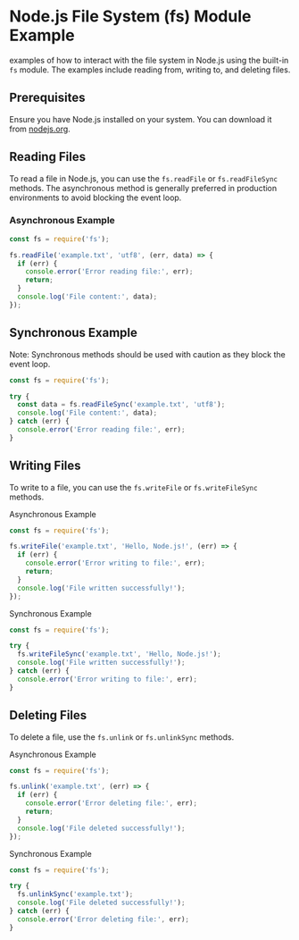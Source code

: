 # Node.js File System (fs) Module Example
examples of how to interact with the file system in Node.js using the built-in `fs` module. The examples include reading from, writing to, and deleting files.
## Prerequisites

Ensure you have Node.js installed on your system. You can download it from [nodejs.org](https://nodejs.org/).

## Reading Files

To read a file in Node.js, you can use the `fs.readFile` or `fs.readFileSync` methods. The asynchronous method is generally preferred in production environments to avoid blocking the event loop.

### Asynchronous Example

```javascript
const fs = require('fs');

fs.readFile('example.txt', 'utf8', (err, data) => {
  if (err) {
    console.error('Error reading file:', err);
    return;
  }
  console.log('File content:', data);
});
```

## Synchronous Example
Note: Synchronous methods should be used with caution as they block the event loop.
```javascript
const fs = require('fs');

try {
  const data = fs.readFileSync('example.txt', 'utf8');
  console.log('File content:', data);
} catch (err) {
  console.error('Error reading file:', err);
}
```
## Writing Files
To write to a file, you can use the `fs.writeFile` or `fs.writeFileSync` methods.

Asynchronous Example
```javascript
const fs = require('fs');

fs.writeFile('example.txt', 'Hello, Node.js!', (err) => {
  if (err) {
    console.error('Error writing to file:', err);
    return;
  }
  console.log('File written successfully!');
});
```
Synchronous Example
```javascript
const fs = require('fs');

try {
  fs.writeFileSync('example.txt', 'Hello, Node.js!');
  console.log('File written successfully!');
} catch (err) {
  console.error('Error writing to file:', err);
}
```
## Deleting Files
To delete a file, use the `fs.unlink` or `fs.unlinkSync` methods.

Asynchronous Example
```javascript
const fs = require('fs');

fs.unlink('example.txt', (err) => {
  if (err) {
    console.error('Error deleting file:', err);
    return;
  }
  console.log('File deleted successfully!');
});
```
Synchronous Example
```javascript
const fs = require('fs');

try {
  fs.unlinkSync('example.txt');
  console.log('File deleted successfully!');
} catch (err) {
  console.error('Error deleting file:', err);
}
```